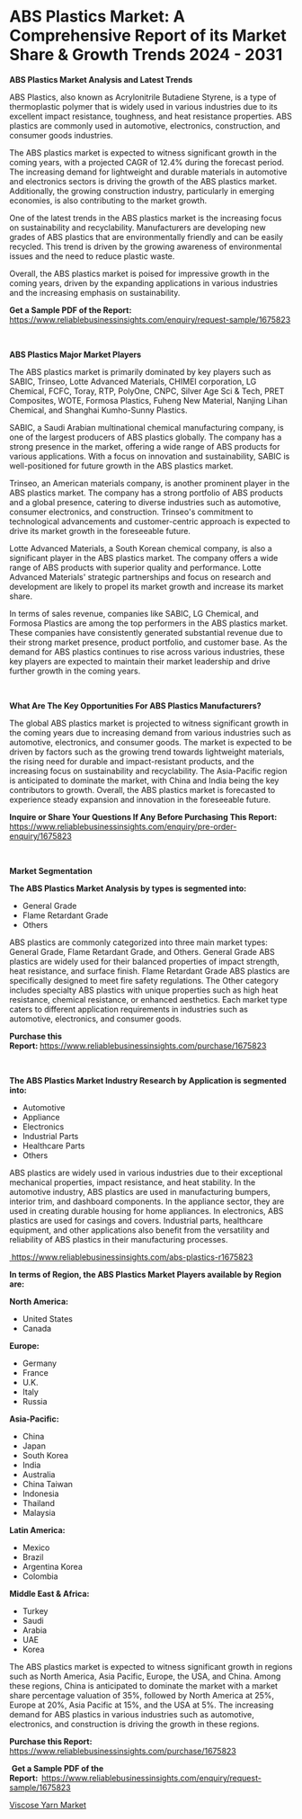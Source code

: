 <p><h1>ABS Plastics Market: A Comprehensive Report of its Market Share & Growth Trends 2024 - 2031</h1></p><p><strong>ABS Plastics Market Analysis and Latest Trends</strong></p>
<p><p>ABS Plastics, also known as Acrylonitrile Butadiene Styrene, is a type of thermoplastic polymer that is widely used in various industries due to its excellent impact resistance, toughness, and heat resistance properties. ABS plastics are commonly used in automotive, electronics, construction, and consumer goods industries.</p><p>The ABS plastics market is expected to witness significant growth in the coming years, with a projected CAGR of 12.4% during the forecast period. The increasing demand for lightweight and durable materials in automotive and electronics sectors is driving the growth of the ABS plastics market. Additionally, the growing construction industry, particularly in emerging economies, is also contributing to the market growth.</p><p>One of the latest trends in the ABS plastics market is the increasing focus on sustainability and recyclability. Manufacturers are developing new grades of ABS plastics that are environmentally friendly and can be easily recycled. This trend is driven by the growing awareness of environmental issues and the need to reduce plastic waste.</p><p>Overall, the ABS plastics market is poised for impressive growth in the coming years, driven by the expanding applications in various industries and the increasing emphasis on sustainability.</p></p>
<p><strong>Get a Sample PDF of the Report:&nbsp;</strong> <a href="https://www.reliablebusinessinsights.com/enquiry/request-sample/1675823">https://www.reliablebusinessinsights.com/enquiry/request-sample/1675823</a></p>
<p>&nbsp;</p>
<p><strong>ABS Plastics Major Market Players</strong></p>
<p><p>The ABS plastics market is primarily dominated by key players such as SABIC, Trinseo, Lotte Advanced Materials, CHIMEI corporation, LG Chemical, FCFC, Toray, RTP, PolyOne, CNPC, Silver Age Sci & Tech, PRET Composites, WOTE, Formosa Plastics, Fuheng New Material, Nanjing Lihan Chemical, and Shanghai Kumho-Sunny Plastics.</p><p>SABIC, a Saudi Arabian multinational chemical manufacturing company, is one of the largest producers of ABS plastics globally. The company has a strong presence in the market, offering a wide range of ABS products for various applications. With a focus on innovation and sustainability, SABIC is well-positioned for future growth in the ABS plastics market.</p><p>Trinseo, an American materials company, is another prominent player in the ABS plastics market. The company has a strong portfolio of ABS products and a global presence, catering to diverse industries such as automotive, consumer electronics, and construction. Trinseo's commitment to technological advancements and customer-centric approach is expected to drive its market growth in the foreseeable future.</p><p>Lotte Advanced Materials, a South Korean chemical company, is also a significant player in the ABS plastics market. The company offers a wide range of ABS products with superior quality and performance. Lotte Advanced Materials' strategic partnerships and focus on research and development are likely to propel its market growth and increase its market share.</p><p>In terms of sales revenue, companies like SABIC, LG Chemical, and Formosa Plastics are among the top performers in the ABS plastics market. These companies have consistently generated substantial revenue due to their strong market presence, product portfolio, and customer base. As the demand for ABS plastics continues to rise across various industries, these key players are expected to maintain their market leadership and drive further growth in the coming years.</p></p>
<p>&nbsp;</p>
<p><strong>What Are The Key Opportunities For ABS Plastics Manufacturers?</strong></p>
<p><p>The global ABS plastics market is projected to witness significant growth in the coming years due to increasing demand from various industries such as automotive, electronics, and consumer goods. The market is expected to be driven by factors such as the growing trend towards lightweight materials, the rising need for durable and impact-resistant products, and the increasing focus on sustainability and recyclability. The Asia-Pacific region is anticipated to dominate the market, with China and India being the key contributors to growth. Overall, the ABS plastics market is forecasted to experience steady expansion and innovation in the foreseeable future.</p></p>
<p><strong>Inquire or Share Your Questions If Any Before Purchasing This Report:</strong> <a href="https://www.reliablebusinessinsights.com/enquiry/pre-order-enquiry/1675823">https://www.reliablebusinessinsights.com/enquiry/pre-order-enquiry/1675823</a></p>
<p>&nbsp;</p>
<p><strong>Market Segmentation</strong></p>
<p><strong>The ABS Plastics Market Analysis by types is segmented into:</strong></p>
<p><ul><li>General Grade</li><li>Flame Retardant Grade</li><li>Others</li></ul></p>
<p><p>ABS plastics are commonly categorized into three main market types: General Grade, Flame Retardant Grade, and Others. General Grade ABS plastics are widely used for their balanced properties of impact strength, heat resistance, and surface finish. Flame Retardant Grade ABS plastics are specifically designed to meet fire safety regulations. The Other category includes specialty ABS plastics with unique properties such as high heat resistance, chemical resistance, or enhanced aesthetics. Each market type caters to different application requirements in industries such as automotive, electronics, and consumer goods.</p></p>
<p><strong>Purchase this Report:&nbsp;</strong><a href="https://www.reliablebusinessinsights.com/purchase/1675823">https://www.reliablebusinessinsights.com/purchase/1675823</a></p>
<p>&nbsp;</p>
<p><strong>The ABS Plastics Market Industry Research by Application is segmented into:</strong></p>
<p><ul><li>Automotive</li><li>Appliance</li><li>Electronics</li><li>Industrial Parts</li><li>Healthcare Parts</li><li>Others</li></ul></p>
<p><p>ABS plastics are widely used in various industries due to their exceptional mechanical properties, impact resistance, and heat stability. In the automotive industry, ABS plastics are used in manufacturing bumpers, interior trim, and dashboard components. In the appliance sector, they are used in creating durable housing for home appliances. In electronics, ABS plastics are used for casings and covers. Industrial parts, healthcare equipment, and other applications also benefit from the versatility and reliability of ABS plastics in their manufacturing processes.</p></p>
<p><a href="https://www.reliablebusinessinsights.com/abs-plastics-r1675823">&nbsp;https://www.reliablebusinessinsights.com/abs-plastics-r1675823</a></p>
<p><strong>In terms of Region, the ABS Plastics Market Players available by Region are:</strong></p>
<p>
    <p> <strong> North America: </strong>
        <ul>
            <li>United States</li>
            <li>Canada</li>
        </ul>
        </p> 
    <p> <strong> Europe: </strong>
        <ul>
            <li>Germany</li>
            <li>France</li>
            <li>U.K.</li>
            <li>Italy</li>
            <li>Russia</li>
        </ul>
        </p> 
    <p> <strong> Asia-Pacific: </strong>
        <ul>
            <li>China</li>
            <li>Japan</li>
            <li>South Korea</li>
            <li>India</li>
            <li>Australia</li>
            <li>China Taiwan</li>
            <li>Indonesia</li>
            <li>Thailand</li>
            <li>Malaysia</li>
        </ul>
        </p> 
    <p> <strong> Latin America: </strong>
        <ul>
            <li>Mexico</li>
            <li>Brazil</li>
            <li>Argentina Korea</li>
            <li>Colombia</li>
        </ul>
        </p> 
    <p> <strong> Middle East & Africa: </strong>
        <ul>
            <li>Turkey</li>
            <li>Saudi</li>
            <li>Arabia</li>
            <li>UAE</li>
            <li>Korea</li>
        </ul>
    </p>
    </p>
<p><p>The ABS plastics market is expected to witness significant growth in regions such as North America, Asia Pacific, Europe, the USA, and China. Among these regions, China is anticipated to dominate the market with a market share percentage valuation of 35%, followed by North America at 25%, Europe at 20%, Asia Pacific at 15%, and the USA at 5%. The increasing demand for ABS plastics in various industries such as automotive, electronics, and construction is driving the growth in these regions.</p></p>
<p><strong>Purchase this Report: </strong><a href="https://www.reliablebusinessinsights.com/purchase/1675823">https://www.reliablebusinessinsights.com/purchase/1675823</a></p>
<p>&nbsp;<strong>Get a Sample PDF of the Report:&nbsp;&nbsp;</strong><a href="https://www.reliablebusinessinsights.com/enquiry/request-sample/1675823">https://www.reliablebusinessinsights.com/enquiry/request-sample/1675823</a></p>
<p><strong></strong></p>
<p><p><a href="https://github.com/jahid123ahm/Market-Research-Report-List-1/blob/main/viscose-yarn-market.md">Viscose Yarn Market</a></p></p>
